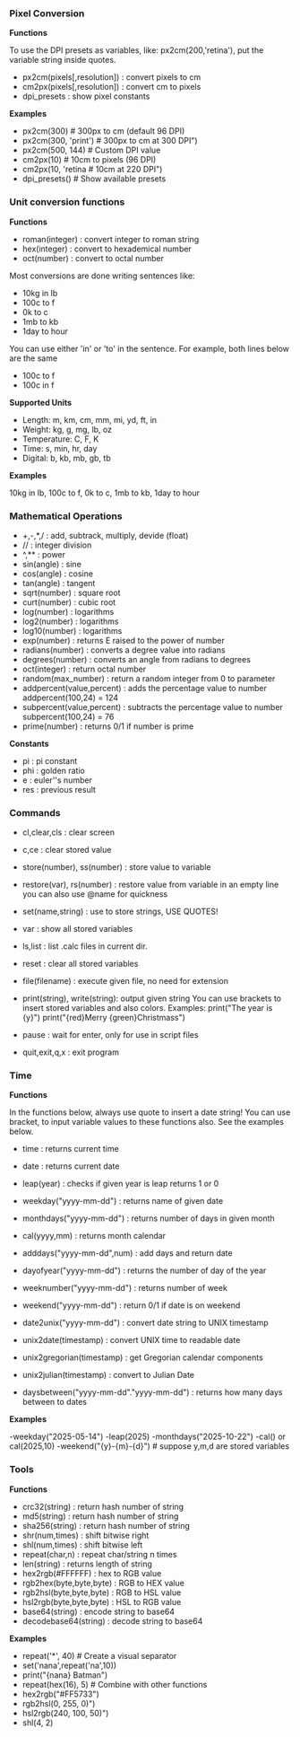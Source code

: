 ### Pixel Conversion

**Functions**

To use the DPI presets as variables, like: px2cm(200,'retina'), put the variable string inside quotes.

- px2cm(pixels[,resolution])  : convert pixels to cm
- cm2px(pixels[,resolution])  : convert cm to pixels
- dpi_presets                 : show pixel constants

**Examples**

- px2cm(300)                     # 300px to cm (default 96 DPI)
- px2cm(300, 'print')            # 300px to cm at 300 DPI")
- px2cm(500, 144)                # Custom DPI value
- cm2px(10)                      # 10cm to pixels (96 DPI)
- cm2px(10, 'retina            # 10cm at 220 DPI")
- dpi_presets()                  # Show available presets


### Unit conversion functions

**Functions**

- roman(integer)              : convert integer to roman string
- hex(integer)                : convert to hexademical number
- oct(number)                 : convert to octal number

Most conversions are done writing sentences like:
- 10kg in lb
- 100c to f
- 0k to c
- 1mb to kb
- 1day to hour

You can use either 'in' or 'to' in the sentence. For example, both lines below are the same
- 100c to f
- 100c in f

**Supported Units**

- Length: m, km, cm, mm, mi, yd, ft, in
- Weight: kg, g, mg, lb, oz
- Temperature: C, F, K
- Time: s, min, hr, day
- Digital: b, kb, mb, gb, tb
            
**Examples**

10kg in lb, 100c to f, 0k to c, 1mb to kb, 1day to hour
            
                      
### Mathematical Operations

- +,-,*,/                     : add, subtrack, multiply, devide (float)
- //                          : integer division
- ^,**                        : power
- sin(angle)                  : sine
- cos(angle)                  : cosine
- tan(angle)                  : tangent
- sqrt(number)                : square root
- curt(number)                : cubic root                                
- log(number)                 : logarithms
- log2(number)                : logarithms
- log10(number)               : logarithms
- exp(number)                 : returns E raised to the power of number
- radians(number)             : converts a degree value into radians
- degrees(number)             : converts an angle from radians to degrees
- oct(integer)                : return octal number
- random(max_number)          : return a random integer from 0 to parameter
- addpercent(value,percent)   : adds the percentage value to number
                                addpercent(100,24) = 124
- subpercent(value,percent)   : subtracts the percentage value to number
                                subpercent(100,24) = 76
- prime(number)               : returns 0/1 if number is prime                                  
                                  
**Constants**                                  

- pi                          : pi constant 
- phi                         : golden ratio    
- e                           : euler''s number
- res                         : previous result


### Commands

- cl,clear,cls                : clear screen
- c,ce                        : clear stored value
- store(number), ss(number)   : store value to variable
- restore(var), rs(number)    : restore value from variable
                                in an empty line you can also use @name for quickness
- set(name,string)            : use to store strings, USE QUOTES!
- var                         : show all stored variables
- ls,list                     : list .calc files in current dir.
- reset                       : clear all stored variables
- file(filename)              : execute given file, no need for extension
- print(string), write(string): output given string
                                You can use brackets to insert stored variables
                                and also colors. Examples:
                                print("The year is {y}")
                                print("{red}Merry {green}Christmass")

- pause                       : wait for enter, only for use in script files
- quit,exit,q,x               : exit program


          
### Time

**Functions**

In the functions below, always use quote to insert a date string!
You can use bracket, to input variable values to these functions also.
See the examples below.

- time                        : returns current time
- date                        : returns current date
- leap(year)                  : checks if given year is leap returns 1 or 0
- weekday("yyyy-mm-dd")       : returns name of given date
- monthdays("yyyy-mm-dd")     : returns number of days in given month
- cal(yyyy,mm)                : returns month calendar
- adddays("yyyy-mm-dd",num)   : add <num> days and return date
- dayofyear("yyyy-mm-dd")     : returns the number of day of the year
- weeknumber("yyyy-mm-dd")    : returns number of week
- weekend("yyyy-mm-dd")       : return 0/1 if date is on weekend
- date2unix("yyyy-mm-dd")     : convert date string to UNIX timestamp
- unix2date(timestamp)        : convert UNIX time to readable date
- unix2gregorian(timestamp)   : get Gregorian calendar components
- unix2julian(timestamp)      : convert to Julian Date

- daysbetween("yyyy-mm-dd"."yyyy-mm-dd") : returns how many days between to dates

**Examples**

-weekday("2025-05-14")
-leap(2025)
-monthdays("2025-10-22")
-cal() or cal(2025,10)
-weekend("{y}-{m}-{d}") # suppose y,m,d are stored variables 


### Tools

**Functions**

- crc32(string)               : return hash number of string
- md5(string)                 : return hash number of string
- sha256(string)              : return hash number of string
- shr(num,times)              : shift bitwise right
- shl(num,times)              : shift bitwise left
- repeat(char,n)              : repeat char/string n times
- len(string)                 : returns length of string
- hex2rgb(#FFFFFF)            : hex to RGB value
- rgb2hex(byte,byte,byte)     : RGB to HEX value
- rgb2hsl(byte,byte,byte)     : RGB to HSL value
- hsl2rgb(byte,byte,byte)     : HSL to RGB value
- base64(string)              : encode string to base64
- decodebase64(string)        : decode string to base64

**Examples**
- repeat('*', 40)  # Create a visual separator
- set('nana',repeat('na',10))
- print("{nana} Batman")
- repeat(hex(16), 5)  # Combine with other functions
- hex2rgb("#FF5733")
- rgb2hsl(0, 255, 0)")
- hsl2rgb(240, 100, 50)")
- shl(4, 2)

